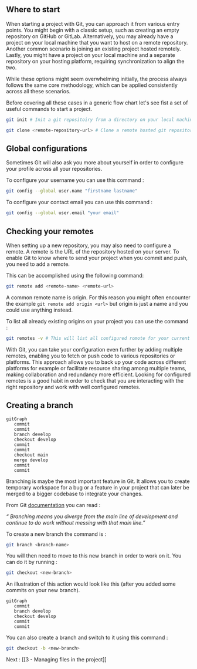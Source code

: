 ## Where to start

When starting a project with Git, you can approach it from various entry points. You might begin with a classic setup, such as creating an empty repository on GitHub or GitLab. Alternatively, you may already have a project on your local machine that you want to host on a remote repository. Another common scenario is joining an existing project hosted remotely. Lastly, you might have a project on your local machine and a separate repository on your hosting platform, requiring synchronization to align the two.

While these options might seem overwhelming initially, the process always follows the same core methodology, which can be applied consistently across all these scenarios.

Before covering all these cases in a generic flow chart let's see fist a set of useful commands to start a project. 

```sh
git init # Init a git repositoiry from a directory on your local machine
```

```sh
git clone <remote-repository-url> # Clone a remote hosted git repository on your local machine
```

##  Global configurations

Sometimes Git will also ask you more about yourself in order to configure your profile across all your repositories. 

To configure your username you can use this command :

```sh
git config --global user.name "firstname lastname"
```

To configure your contact email you can use this command :

```sh
git config --global user.email "your email"
```

## Checking your remotes

When setting up a new repository, you may also need to configure a remote. A remote is the URL of the repository hosted on your server. To enable Git to know where to send your project when you commit and push, you need to add a remote. 

This can be accomplished using the following command:

```sh
git remote add <remote-name> <remote-url> 
```

A common remote name is origin. For this reason you might often encounter the example `git remote add origin <url>` but origin is just a name and you could use anything instead. 

To list all already existing origins on your project you can use the command : 

```sh
git remotes -v # This will list all configured romote for your current repository
```

With Git, you can take your configuration even further by adding multiple remotes, enabling you to fetch or push code to various repositories or platforms. This approach allows you to back up your code across different platforms for example or facilitate resource sharing among multiple teams, making collaboration and redundancy more efficient.
Looking for configured remotes is a good habit in order to check that you are interacting with the right repository and work with well configured remotes. 

## Creating a branch

```mermaid
gitGraph
   commit
   commit
   branch develop
   checkout develop
   commit
   commit
   checkout main
   merge develop
   commit
   commit

```
Branching is maybe the most important feature in Git. It allows you to create temporary workspace for a bug or a feature in your project that can later be merged to a bigger codebase to integrate your changes. 

From Git [documentation](https://git-scm.com/book/en/v2/Git-Branching-Branches-in-a-Nutshell) you can read : 

_“ Branching means you diverge from the main line of development and continue to do work without messing with that main line.”_

To create a new branch the command is : 

```sh
git branch <branch-name>
```

You will then need to move to this new branch in order to work on it. 
You can do it by running : 

```sh
git checkout <new-branch>
```

An illustration of this action would look like this (after you added some commits on your new branch).

```mermaid
gitGraph
   commit
   branch develop
   checkout develop
   commit
   commit
```
You can also create a branch and switch to it using this command : 

```sh
git checkout -b <new-branch>
```

Next : [[3 - Managing files in the project]] 